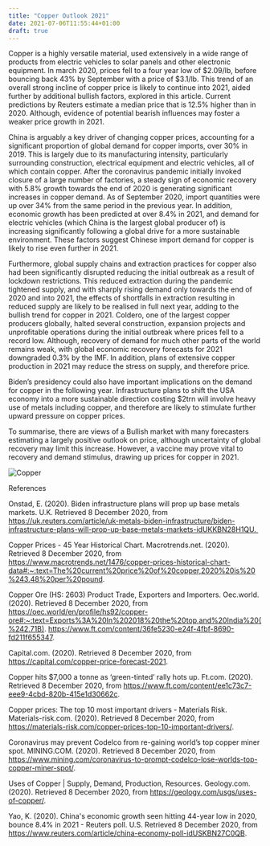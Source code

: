 ```yaml
---
title: "Copper Outlook 2021"
date: 2021-07-06T11:55:44+01:00
draft: true
---
```


Copper is a highly versatile material, used extensively in a wide range of products from electric vehicles to solar panels and other electronic equipment. In march 2020, prices fell to a four year low of $2.09/lb, before bouncing back 43% by September with a price of $3.1/lb. This trend of an overall strong incline of copper price is likely to continue into 2021, aided further by additional bullish factors, explored in this article. Current predictions by Reuters estimate a median price that is 12.5% higher than in 2020. Although, evidence of potential bearish influences may foster a weaker price growth in 2021. 

China is arguably a key driver of changing copper prices, accounting for a significant proportion of global demand for copper imports, over 30% in 2019. This is largely due to its manufacturing intensity, particularly surrounding construction, electrical equipment and electric vehicles, all of which contain copper. After the coronavirus pandemic initially invoked closure of a large number of factories, a steady sign of economic recovery with 5.8% growth towards the end of 2020 is generating significant increases in copper demand. As of September 2020, import quantities were up over 34% from the same period in the previous year. In addition, economic growth has been predicted at over 8.4% in 2021, and demand for electric vehicles (which China is the largest global producer of) is increasing significantly following a global drive for a more sustainable environment. These factors suggest Chinese import demand for copper is likely to rise even further in 2021. 

Furthermore, global supply chains and extraction practices for copper also had been significantly disrupted reducing the initial outbreak as a result of lockdown restrictions. This reduced extraction during the pandemic tightened supply, and with sharply rising demand only towards the end of 2020 and into 2021, the effects of shortfalls in extraction resulting in reduced supply are likely to be realised in full next year, adding to the bullish trend for copper in 2021. Coldero, one of the largest copper producers globally, halted several construction, expansion projects and unprofitable operations during the initial outbreak where prices fell to a record low. Although, recovery of demand for much other parts of the world remains weak, with global economic recovery forecasts for 2021 downgraded 0.3% by the IMF. In addition, plans of extensive copper production in 2021 may reduce the stress on supply, and therefore price. 

Biden’s presidency could also have important implications on the demand for copper in the following year. Infrastructure plans to shift the USA economy into a more sustainable direction costing $2trn will involve heavy use of metals including copper, and therefore are likely to stimulate further upward pressure on copper prices. 

To summarise, there are views of a Bullish market with many forecasters estimating a largely positive outlook on price, although uncertainty of global recovery may limit this increase. However, a vaccine may prove vital to recovery and demand stimulus, drawing up prices for copper in 2021.

![Copper](/Copper.jpg)

References 

Onstad, E. (2020). Biden infrastructure plans will prop up base metals markets. U.K. Retrieved 8 December 2020, from https://uk.reuters.com/article/uk-metals-biden-infrastructure/biden-infrastructure-plans-will-prop-up-base-metals-markets-idUKKBN28H1QU. 

Copper Prices - 45 Year Historical Chart. Macrotrends.net. (2020). Retrieved 8 December 2020, from https://www.macrotrends.net/1476/copper-prices-historical-chart-data#:~:text=The%20current%20price%20of%20copper,2020%20is%20%243.48%20per%20pound.


Copper Ore (HS: 2603) Product Trade, Exporters and Importers. Oec.world. (2020). Retrieved 8 December 2020, from https://oec.world/en/profile/hs92/copper-ore#:~:text=Exports%3A%20In%202018%20the%20top,and%20India%20(%242.71B). https://www.ft.com/content/36fe5230-e24f-4fbf-8690-fd211f655347.

Capital.com. (2020). Retrieved 8 December 2020, from https://capital.com/copper-price-forecast-2021.

Copper hits $7,000 a tonne as ‘green-tinted’ rally hots up. Ft.com. (2020). Retrieved 8 December 2020, from https://www.ft.com/content/ee1c73c7-eee9-4cbd-820b-415e1d30662c.

Copper prices: The top 10 most important drivers - Materials Risk. Materials-risk.com. (2020). Retrieved 8 December 2020, from https://materials-risk.com/copper-prices-top-10-important-drivers/.

Coronavirus may prevent Codelco from re-gaining world’s top copper miner spot. MINING.COM. (2020). Retrieved 8 December 2020, from https://www.mining.com/coronavirus-to-prompt-codelco-lose-worlds-top-copper-miner-spot/.

Uses of Copper | Supply, Demand, Production, Resources. Geology.com. (2020). Retrieved 8 December 2020, from https://geology.com/usgs/uses-of-copper/.

Yao, K. (2020). China's economic growth seen hitting 44-year low in 2020, bounce 8.4% in 2021 - Reuters poll. U.S. Retrieved 8 December 2020, from https://www.reuters.com/article/china-economy-poll-idUSKBN27C0QB.
